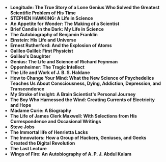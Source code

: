 <ul>
                                <li><b><a target="_blank" href="https://github.com/manjunath5496/100-Most-Influential-Scientists-Who-Shaped-World-History/blob/master/sb(1).pdf" style="text-decoration:none;">Longitude: The True Story of a Lone Genius Who Solved the Greatest Scientific Problem of His Time </a></b></li>
                                <li><b><a target="_blank" href="https://github.com/manjunath5496/100-Most-Influential-Scientists-Who-Shaped-World-History/blob/master/sb(2).pdf" style="text-decoration:none;">STEPHEN HAWKING: A Life in Science</a></b></li>
                                <li><b><a target="_blank" href="https://github.com/manjunath5496/100-Most-Influential-Scientists-Who-Shaped-World-History/blob/master/sb(3).pdf" style="text-decoration:none;">An Appetite for Wonder: The Making of a Scientist</a></b></li>
                               
<li><b><a target="_blank" href="https://github.com/manjunath5496/100-Most-Influential-Scientists-Who-Shaped-World-History/blob/master/sb(4).pdf" style="text-decoration:none;">Brief Candle in the Dark: My Life in Science</a></b></li>
                                <li><b><a target="_blank" href="https://github.com/manjunath5496/100-Most-Influential-Scientists-Who-Shaped-World-History/blob/master/sb(5).pdf" style="text-decoration:none;"> The Autobiography of Benjamin Franklin </a></b></li>
                                
 <li><b><a target="_blank" href="https://github.com/manjunath5496/100-Most-Influential-Scientists-Who-Shaped-World-History/blob/master/sb(6).pdf" style="text-decoration:none;">Einstein: His Life and Universe</a></b></li>
                          
<li><b><a target="_blank" href="https://github.com/manjunath5496/100-Most-Influential-Scientists-Who-Shaped-World-History/blob/master/sb(7).pdf" style="text-decoration:none;">Ernest Rutherford: And the Explosion of Atoms </a></b></li>
                                <li><b><a target="_blank" href="https://github.com/manjunath5496/100-Most-Influential-Scientists-Who-Shaped-World-History/blob/master/sb(8).pdf" style="text-decoration:none;">Galileo Galilei: First Physicist</a></b></li>
                                <li><b><a target="_blank" href="https://github.com/manjunath5496/100-Most-Influential-Scientists-Who-Shaped-World-History/blob/master/sb(9).pdf" style="text-decoration:none;">Galileo's Daughter </a></b></li>
                                
<li><b><a target="_blank" href="https://github.com/manjunath5496/100-Most-Influential-Scientists-Who-Shaped-World-History/blob/master/sb(10).pdf" style="text-decoration:none;">Genius: The Life and Science of Richard Feynman </a></b></li>  
        
<li><b><a target="_blank" href="https://github.com/manjunath5496/100-Most-Influential-Scientists-Who-Shaped-World-History/blob/master/sb(11).pdf" style="text-decoration:none;">Oppenheimer: The Tragic Intellect </a></b></li>
                                <li><b><a target="_blank" href="https://github.com/manjunath5496/100-Most-Influential-Scientists-Who-Shaped-World-History/blob/master/sb(12).pdf" style="text-decoration:none;"> The Life and Work of J. B. S. Haldane</a></b></li>
 <li><b><a target="_blank" href="https://github.com/manjunath5496/100-Most-Influential-Scientists-Who-Shaped-World-History/blob/master/sb(13).pdf" style="text-decoration:none;">How to Change Your Mind: What the New Science of Psychedelics Teaches Us About Consciousness, Dying, Addiction, Depression, and Transcendence </a></b></li> 
 
 <li><b><a target="_blank" href="https://github.com/manjunath5496/100-Most-Influential-Scientists-Who-Shaped-World-History/blob/master/sb(14).pdf" style="text-decoration:none;">My Stroke of Insight: A Brain Scientist's Personal Journey</a></b></li>
                                <li><b><a target="_blank" href="https://github.com/manjunath5496/100-Most-Influential-Scientists-Who-Shaped-World-History/blob/master/sb(15).pdf" style="text-decoration:none;">The Boy Who Harnessed the Wind: Creating Currents of Electricity and Hope </a></b></li>

  
 <li><b><a target="_blank" href="https://github.com/manjunath5496/100-Most-Influential-Scientists-Who-Shaped-World-History/blob/master/sb(16).pdf" style="text-decoration:none;">Madame Curie: A Biography</a></b></li>
                                <li><b><a target="_blank" href="https://github.com/manjunath5496/100-Most-Influential-Scientists-Who-Shaped-World-History/blob/master/sb(17).pdf" style="text-decoration:none;">The Life of James Clerk Maxwell: With Selections from His Correspondence and Occasional Writings </a></b></li>
                                
  <li><b><a target="_blank" href="https://github.com/manjunath5496/100-Most-Influential-Scientists-Who-Shaped-World-History/blob/master/sb(18).pdf" style="text-decoration:none;">Steve Jobs</a></b></li>
                                <li><b><a target="_blank" href="https://github.com/manjunath5496/100-Most-Influential-Scientists-Who-Shaped-World-History/blob/master/sb(19).pdf" style="text-decoration:none;">The Immortal life of Henrietta Lacks </a></b></li>
         <li><b><a target="_blank" href="https://github.com/manjunath5496/100-Most-Influential-Scientists-Who-Shaped-World-History/blob/master/sb(20).pdf" style="text-decoration:none;">The Innovators: How a Group of Hackers, Geniuses, and Geeks Created the Digital Revolution </a></b></li>                                                           
                          <li><b><a target="_blank" href="https://github.com/manjunath5496/100-Most-Influential-Scientists-Who-Shaped-World-History/blob/master/sb(21).pdf" style="text-decoration:none;">The Last Lecture </a></b></li>
         <li><b><a target="_blank" href="https://github.com/manjunath5496/100-Most-Influential-Scientists-Who-Shaped-World-History/blob/master/sb(22).pdf" style="text-decoration:none;">Wings of Fire: An Autobiography of A. P. J. Abdul Kalam </a></b></li>                                                                                         
                                
                                
                                
                                
                                
                                
                                
 
 </ul>
